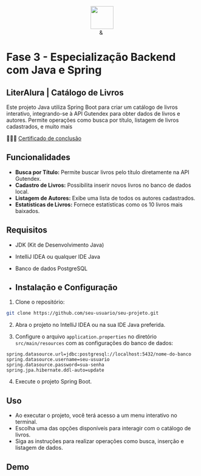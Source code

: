 <p align="center"><img src="https://github.com/quasiEvil/ONE-DesafiosJava01/assets/140989367/629c3fbc-8343-4218-9383-cae3a8a329c1" height="60">
<br>
<img src="https://github.com/quasiEvil/ONE-DesafiosJava01/assets/140989367/ad683805-6a3c-4eb0-aee6-6c611b9d5340" height="10"> & <img src="https://github.com/quasiEvil/ONE-DesafiosJava01/assets/140989367/df751b45-3b7f-4297-a3c2-08d983be89b6" height="15">
</p>

# Fase 3 - Especialização Backend com Java e Spring

## LiterAlura | Catálogo de Livros
Este projeto Java utiliza Spring Boot para criar um catálogo de livros interativo, integrando-se à API Gutendex para obter dados de livros e autores. Permite operações como busca por título, listagem de livros cadastrados, e muito mais

👩🏻‍🎓 [Certificado de conclusão](https://cursos.alura.com.br/certificate/quasiEvil/spring-boot-challenge-literalura)

## Funcionalidades
- **Busca por Título:** Permite buscar livros pelo título diretamente na API Gutendex.
- **Cadastro de Livros:** Possibilita inserir novos livros no banco de dados local.
- **Listagem de Autores:** Exibe uma lista de todos os autores cadastrados.
- **Estatísticas de Livros:** Fornece estatísticas como os 10 livros mais baixados.

## Requisitos
- JDK (Kit de Desenvolvimento Java)
- IntelliJ IDEA ou qualquer IDE Java
- Banco de dados PostgreSQL

- ## Instalação e Configuração
1. Clone o repositório:
```bash
git clone https://github.com/seu-usuario/seu-projeto.git
```
2. Abra o projeto no IntelliJ IDEA ou na sua IDE Java preferida.

3. Configure o arquivo `application.properties` no diretório `src/main/resources` com as configurações do banco de dados:
```properties
spring.datasource.url=jdbc:postgresql://localhost:5432/nome-do-banco
spring.datasource.username=seu-usuario
spring.datasource.password=sua-senha
spring.jpa.hibernate.ddl-auto=update
```
4. Execute o projeto Spring Boot.

## Uso
- Ao executar o projeto, você terá acesso a um menu interativo no terminal.
- Escolha uma das opções disponíveis para interagir com o catálogo de livros.
- Siga as instruções para realizar operações como busca, inserção e listagem de dados.

## Demo